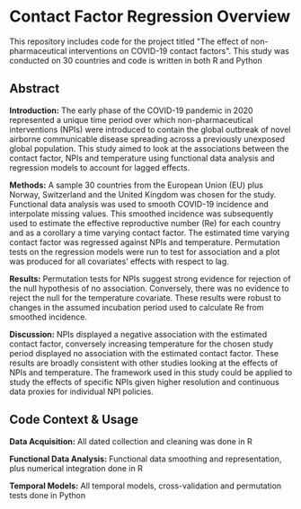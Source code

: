 # Contact Factor Regression Overview

This repository includes code for the project titled "The effect of non-pharmaceutical interventions on COVID-19 contact factors". This study was conducted on 30 countries and code is written in both R and Python

## Abstract

**Introduction:** The early phase of the COVID-19 pandemic in 2020 represented a unique time period over which non-pharmaceutical interventions (NPIs) were introduced to contain the global outbreak of novel airborne communicable disease spreading across a previously unexposed global population. This study aimed to look at the associations between the contact factor, NPIs and temperature using functional data analysis and regression models to account for lagged effects.

**Methods:** A sample 30 countries from the European Union (EU) plus Norway, Switzerland and the United Kingdom was chosen for the study. Functional data analysis was used to smooth COVID-19 incidence and interpolate missing values. This smoothed incidence was subsequently used to estimate the effective reproductive number (Re) for each country and as a corollary a time varying contact factor. The estimated time varying contact factor was regressed against NPIs and temperature. Permutation tests on the regression models were run to test for association and a plot was produced for all covariates’ effects with respect to lag.

**Results:** Permutation tests for NPIs suggest strong evidence for rejection of the null hypothesis of no association. Conversely, there was no evidence to reject the null for the temperature covariate. These results were robust to changes in the assumed incubation period used to calculate Re from smoothed incidence.

**Discussion:** NPIs displayed a negative association with the estimated contact factor, conversely increasing temperature for the chosen study period displayed no association with the estimated contact factor. These results are broadly consistent with other studies looking at the effects of NPIs and temperature. The framework used in this study could be applied to study the effects of specific NPIs given higher resolution and continuous data proxies for individual NPI policies.

## Code Context & Usage

**Data Acquisition:** All dated collection and cleaning was done in R

**Functional Data Analysis:** Functional data smoothing and representation, plus numerical integration done in R

**Temporal Models:** All temporal models, cross-validation and permutation tests done in Python